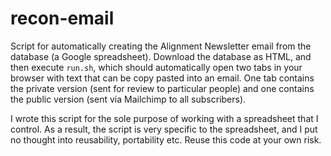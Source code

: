 # recon-email
Script for automatically creating the Alignment Newsletter email from the database (a Google spreadsheet). Download the database as HTML, and then execute `run.sh`, which should automatically open two tabs in your browser with text that can be copy pasted into an email. One tab contains the private version (sent for review to particular people) and one contains the public version (sent via Mailchimp to all subscribers).

I wrote this script for the sole purpose of working with a spreadsheet that I control. As a result, the script is very specific to the spreadsheet, and I put no thought into reusability, portability etc. Reuse this code at your own risk.
